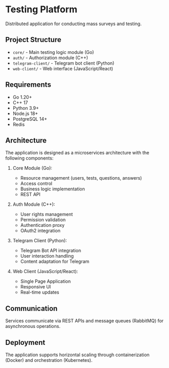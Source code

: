 # Testing Platform

Distributed application for conducting mass surveys and testing.

## Project Structure

- `core/` - Main testing logic module (Go)
- `auth/` - Authorization module (C++)
- `telegram-client/` - Telegram bot client (Python)
- `web-client/` - Web interface (JavaScript/React)

## Requirements

- Go 1.20+
- C++ 17
- Python 3.9+
- Node.js 18+
- PostgreSQL 14+
- Redis

## Architecture

The application is designed as a microservices architecture with the following components:

1. Core Module (Go):
   - Resource management (users, tests, questions, answers)
   - Access control
   - Business logic implementation
   - REST API

2. Auth Module (C++):
   - User rights management
   - Permission validation
   - Authentication proxy
   - OAuth2 integration

3. Telegram Client (Python):
   - Telegram Bot API integration
   - User interaction handling
   - Content adaptation for Telegram

4. Web Client (JavaScript/React):
   - Single Page Application
   - Responsive UI
   - Real-time updates

## Communication

Services communicate via REST APIs and message queues (RabbitMQ) for asynchronous operations.

## Deployment

The application supports horizontal scaling through containerization (Docker) and orchestration (Kubernetes).
